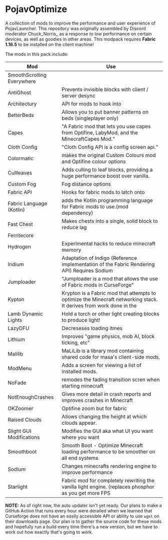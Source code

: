 # PojavOptimize

A collection of mods to improve the performance and user experience of PojavLauncher. This repository was originally assembled by Discord moderator Chuck_Norris_ as a response to low performance on certain devices, as well as goodies in other areas. This modpack requires **Fabric 1.16.5** to be installed on the client machine!

The mods in this pack include:

| Mod  | Use |
| ------------- | ------------- |
| SmoothScrolling</br>Everywhere |  |
| AntiGhost | Prevents invisible blocks with client / server desync | https://www.curseforge.com/minecraft/mc-mods/antighost
| Architectury | API for mods to hook into | https://www.curseforge.com/minecraft/mc-mods/architectury-fabric
| BetterBeds | Allows you to put banner patterns on beds (singleplayer only) | https://www.curseforge.com/minecraft/mc-mods/bedspreads-fabric
| Capes | "A Fabric mod that lets you use capes from Optifine, LabyMod, and the MinecraftCapes Mod." | https://www.curseforge.com/minecraft/mc-mods/capes
| Cloth Config | "Cloth Config API is a config screen api." | https://www.curseforge.com/minecraft/mc-mods/cloth-config
| Colormatic | makes the original Custom Colours mod and Optifine colour options| https://www.curseforge.com/minecraft/mc-mods/colormatic
| Cullleaves | Adds culling to leaf blocks, providing a huge performance boost over vanilla. | https://www.curseforge.com/minecraft/mc-mods/cull-leaves
| Custom Fog | Fog distance options | https://www.curseforge.com/minecraft/mc-mods/custom-fog
| Fabric API | Hooks for fabric mods to latch onto | https://www.curseforge.com/minecraft/mc-mods/fabric-api
| Fabric Language (Kotlin)| adds the Kotlin programming language for Fabric mods to use.(mod dependency) | https://www.curseforge.com/minecraft/mc-mods/fabric-language-kotlin
| Fast Chest | Makes chests into a single, solid block to reduce lag | https://www.curseforge.com/minecraft/mc-mods/fastchest
| Ferritecore |  | https://www.curseforge.com/minecraft/mc-mods/ferritecore
| Hydrogen | Experimental hacks to reduce minecraft memory | https://github.com/CaffeineMC/hydrogen-fabric
| Indium | Adaptation of Indigo (Reference implementation of the Fabric Rendering API) Requires Sodium | https://github.com/comp500/Indium
| Jumploader | "Jumploader is a mod that allows the use of Fabric mods in CurseForge" | https://www.curseforge.com/minecraft/mc-mods/jumploader
| Kypton | Krypton is a Fabric mod that attempts to optimize the Minecraft networking stack. It derives from work done in the | https://github.com/astei/krypton
| Lamb Dynamic Lights | Hold a torch or other light creating blocks to produce light! | https://www.curseforge.com/minecraft/mc-mods/lambdynamiclights
| LazyDFU | Decreseses loading itmes | https://www.curseforge.com/minecraft/mc-mods/lazydfu
| Lithium | Improves "game physics, mob AI, block ticking, etc" | https://www.curseforge.com/minecraft/mc-mods/lithium
| Malilib | MaLiLib is a library mod containing shared code for masa's client-side mods. | https://www.curseforge.com/minecraft/mc-mods/malilib
| ModMenu | Adds a screen for viewing a list of installed mods. | https://www.curseforge.com/minecraft/mc-mods/modmenu
| NoFade | remodes the fading transition scren when starting minecraft | https://www.curseforge.com/minecraft/mc-mods/no-fade
| NotEnoughCrashes | Gives more detail in crash reports and improves crashes in Minecraft | https://www.curseforge.com/minecraft/mc-mods/not-enough-crashes
| OKZoomer | Optifine zoom but for fabric | https://www.curseforge.com/minecraft/mc-mods/ok-zoomer
| Raised Clouds | Allows changing the height at which clouds appear. | https://www.curseforge.com/minecraft/mc-mods/raised-clouds
| Slight GUI Modifications | Modifies the GUI aka what UI you want where you want | https://www.curseforge.com/minecraft/mc-mods/slight-gui-modifications
| Smoothboot | Smooth Boot - Optimize Minecraft loading performance to be smoother on all end systems | https://www.curseforge.com/minecraft/mc-mods/smooth-boot
| Sodium | Changes minecrafts rendering engine to improve performance | https://www.curseforge.com/minecraft/mc-mods/sodium
| Starlight | Fabric mod for completely rewriting the vanilla light engine. (replaces phosphor as you get more FPS | https://github.com/Spottedleaf/Starlight

**NOTE:** As of right now, the auto updater isn't yet ready. Our plans to make a GitHub Action that runs every hour were derailed when we learned that Curseforge does not have an easily accessible API or ability to use `wget` on their downloads page. Our plan is to gather the source code for these mods and hopefully run a build every time there's a new version, but we have to work out how exactly that's going to work.
